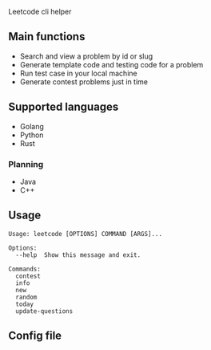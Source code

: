 Leetcode cli helper

## Main functions

- Search and view a problem by id or slug
- Generate template code and testing code for a problem
- Run test case in your local machine
- Generate contest problems just in time


## Supported languages

- Golang
- Python
- Rust

### Planning
- Java
- C++

## Usage
```
Usage: leetcode [OPTIONS] COMMAND [ARGS]...

Options:
  --help  Show this message and exit.

Commands:
  contest
  info
  new
  random
  today
  update-questions
```

## Config file

